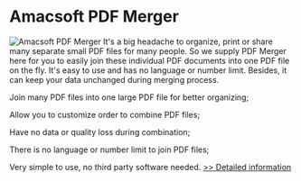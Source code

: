 # Amacsoft PDF Merger
![Amacsoft PDF Merger](https://mycommerce.akamaized.net/api/pimages/P300924596/BIG/300924596.PNG)
It's a big headache to organize, print or share many separate small PDF files for many people. So we supply PDF Merger here for you to easily join these individual PDF documents into one PDF file on the fly. It's easy to use and has no language or number limit. Besides, it can keep your data unchanged during merging process.

Join many PDF files into one large PDF file for better organizing;

Allow you to customize order to combine PDF files;

Have no data or quality loss during combination;

There is no language or number limit to join PDF files;

Very simple to use, no third party software needed.
[>> Detailed information](https://secure.shareit.com/shareit/product.html?productid=300924596&affiliateid=200057808)